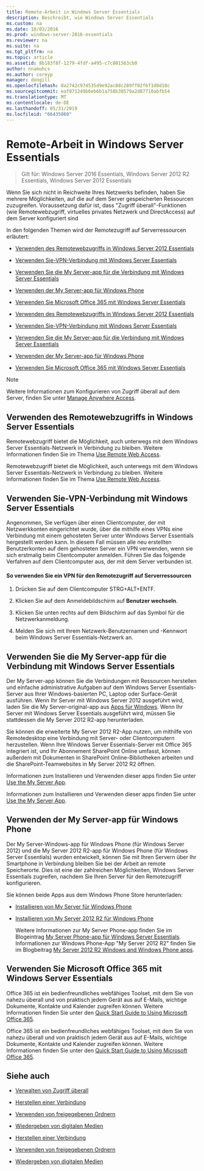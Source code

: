 ```yaml
---
title: Remote-Arbeit in Windows Server Essentials
description: Beschreibt, wie Windows Server Essentials
ms.custom: na
ms.date: 10/03/2016
ms.prod: windows-server-2016-essentials
ms.reviewer: na
ms.suite: na
ms.tgt_pltfrm: na
ms.topic: article
ms.assetid: 8b183f8f-1279-4fdf-a495-c7c801563cb0
author: nnamuhcs
ms.author: coreyp
manager: dongill
ms.openlocfilehash: 8a2742c974535d9e92ac88c289ff02f6f1d0d10c
ms.sourcegitcommit: eaf071249b6eb6b1a758b38579a2d87710abfb54
ms.translationtype: MT
ms.contentlocale: de-DE
ms.lasthandoff: 05/31/2019
ms.locfileid: "66435860"
---
```

# <a name="work-remotely-in-windows-server-essentials"></a>Remote-Arbeit in Windows Server Essentials

>Gilt für: Windows Server 2016 Essentials, Windows Server 2012 R2 Essentials, Windows Server 2012 Essentials
  
 Wenn Sie sich nicht in Reichweite Ihres Netzwerks befinden, haben Sie mehrere Möglichkeiten, auf die auf dem Server gespeicherten Ressourcen zuzugreifen. Voraussetzung dafür ist, dass "Zugriff überall"-Funktionen (wie Remotewebzugriff, virtuelles privates Netzwerk und DirectAccess) auf dem Server konfiguriert sind  
  
 In den folgenden Themen wird der Remotezugriff auf Serverressourcen erläutert:  
  

-   [Verwenden des Remotewebzugriffs in Windows Server 2012 Essentials](Work-Remotely-in-Windows-Server-Essentials.md#BKMA_RWA)  
  
-   [Verwenden Sie-VPN-Verbindung mit Windows Server Essentials](Work-Remotely-in-Windows-Server-Essentials.md#BKMK_3)  
  
-   [Verwenden Sie die My Server-app für die Verbindung mit Windows Server Essentials](Work-Remotely-in-Windows-Server-Essentials.md#BKMK_App)  
  
-   [Verwenden der My Server-app für Windows Phone](Work-Remotely-in-Windows-Server-Essentials.md#BKMK_2)  
  
-   [Verwenden Sie Microsoft Office 365 mit Windows Server Essentials](Work-Remotely-in-Windows-Server-Essentials.md#BKMK_O365)  

-   [Verwenden des Remotewebzugriffs in Windows Server 2012 Essentials](../use/Work-Remotely-in-Windows-Server-Essentials.md#BKMA_RWA)  
  
-   [Verwenden Sie-VPN-Verbindung mit Windows Server Essentials](../use/Work-Remotely-in-Windows-Server-Essentials.md#BKMK_3)  
  
-   [Verwenden Sie die My Server-app für die Verbindung mit Windows Server Essentials](../use/Work-Remotely-in-Windows-Server-Essentials.md#BKMK_App)  
  
-   [Verwenden der My Server-app für Windows Phone](../use/Work-Remotely-in-Windows-Server-Essentials.md#BKMK_2)  
  
-   [Verwenden Sie Microsoft Office 365 mit Windows Server Essentials](../use/Work-Remotely-in-Windows-Server-Essentials.md#BKMK_O365)  

  
> [!NOTE]
>  Weitere Informationen zum Konfigurieren von Zugriff überall auf dem Server, finden Sie unter [Manage Anywhere Access](../manage/Manage-Anywhere-Access-in-Windows-Server-Essentials.md).  
  
##  <a name="BKMA_RWA"></a> Verwenden des Remotewebzugriffs in Windows Server Essentials  

 Remotewebzugriff bietet die Möglichkeit, auch unterwegs mit dem Windows Server Essentials-Netzwerk in Verbindung zu bleiben. Weitere Informationen finden Sie im Thema [Use Remote Web Access](Use-Remote-Web-Access-in-Windows-Server-Essentials.md).  

 Remotewebzugriff bietet die Möglichkeit, auch unterwegs mit dem Windows Server Essentials-Netzwerk in Verbindung zu bleiben. Weitere Informationen finden Sie im Thema [Use Remote Web Access](../use/Use-Remote-Web-Access-in-Windows-Server-Essentials.md).  

  
##  <a name="BKMK_3"></a> Verwenden Sie-VPN-Verbindung mit Windows Server Essentials  
 Angenommen, Sie verfügen über einen Clientcomputer, der mit Netzwerkkonten eingerichtet wurde, über die mithilfe eines VPNs eine Verbindung mit einem gehosteten Server unter Windows Server Essentials hergestellt werden kann. In diesem Fall müssen alle neu erstellten Benutzerkonten auf dem gehosteten Server ein VPN verwenden, wenn sie sich erstmalig beim Clientcomputer anmelden. Führen Sie das folgende Verfahren auf dem Clientcomputer aus, der mit dem Server verbunden ist.  
  
#### <a name="to-use-vpn-to-remotely-access-server-resources"></a>So verwenden Sie ein VPN für den Remotezugriff auf Serverressourcen  
  
1.  Drücken Sie auf dem Clientcomputer STRG+ALT+ENTF.  
  
2.  Klicken Sie auf dem Anmeldebildschirm auf **Benutzer wechseln**.  
  
3.  Klicken Sie unten rechts auf dem Bildschirm auf das Symbol für die Netzwerkanmeldung.  
  
4.  Melden Sie sich mit Ihrem Netzwerk-Benutzernamen und -Kennwort beim Windows Server Essentials-Netzwerk an.  
  
##  <a name="BKMK_App"></a> Verwenden Sie die My Server-app für die Verbindung mit Windows Server Essentials  
 Der My Server-app können Sie die Verbindungen mit Ressourcen herstellen und einfache administrative Aufgaben auf dem Windows Server Essentials-Server aus Ihrer Windows-basierten PC, Laptop oder Surface-Gerät ausführen. Wenn Ihr Server mit Windows Server 2012 ausgeführt wird, laden Sie die My Server-original-app aus [Apps für Windows](https://windows.microsoft.com/windows-8/apps). Wenn Ihr Server mit Windows Server Essentials ausgeführt wird, müssen Sie stattdessen die My Server 2012 R2-app herunterladen.  
  
 Sie können die erweiterte My Server 2012 R2-App nutzen, um mithilfe von Remotedesktop eine Verbindung mit Server- oder Clientcomputern herzustellen. Wenn Ihre Windows Server Essentials-Server mit Office 365 integriert ist, und Ihr Abonnement SharePoint Online umfasst, können außerdem mit Dokumenten in SharePoint Online-Bibliotheken arbeiten und die SharePoint-Teamwebsites in My Server 2012 R2 öffnen.  
  

 Informationen zum Installieren und Verwenden dieser apps finden Sie unter [Use the My Server App](Use-the-My-Server-App-to-Connect-to-Windows-Server-Essentials.md).  

 Informationen zum Installieren und Verwenden dieser apps finden Sie unter [Use the My Server App](../use/Use-the-My-Server-App-to-Connect-to-Windows-Server-Essentials.md).  

  
##  <a name="BKMK_2"></a> Verwenden der My Server-app für Windows Phone  
 Der My Server-Windows-app für Windows Phone (für Windows Server 2012) und die My Server 2012 R2-app für Windows Phone (für Windows Server Essentials) wurden entwickelt, können Sie mit Ihren Servern über Ihr Smartphone in Verbindung bleiben Sie bei der Arbeit an remote Speicherorte. Dies ist eine der zahlreichen Möglichkeiten, Windows Server Essentials zugreifen, nachdem Sie Ihren Server für den Remotezugriff konfigurieren.  
  
 Sie können beide Apps aus dem Windows Phone Store herunterladen:  
  
- [Installieren von My Server für Windows Phone](http://www.windowsphone.com/store/app/my-server/6c2f98d5-6fcf-4e1d-b8b1-cde62ea1a94a)  
  
- [Installieren von My Server 2012 R2 für Windows Phone](http://www.windowsphone.com/store/app/my-server-2012-r2/44f596b5-0477-4096-b96e-ddd6ef64ad6b)  
  
  Weitere Informationen zur My Server Phone-app finden Sie im Blogeintrag [My Server Phone-app für Windows Server Essentials](http://blogs.technet.com/b/sbs/archive/2012/09/18/my-server-phone-app-for-windows-server-2012-essentials.aspx). Informationen zur Windows Phone-App "My Server 2012 R2" finden Sie im Blogbeitrag [My Server 2012 R2 Windows and Windows Phone apps](http://blogs.technet.com/b/sbs/archive/2013/11/19/my-server-2012-r2-windows-and-windows-phone-apps.aspx).  
  
##  <a name="BKMK_O365"></a> Verwenden Sie Microsoft Office 365 mit Windows Server Essentials  

 Office 365 ist ein bedienfreundliches webfähiges Toolset, mit dem Sie von nahezu überall und von praktisch jedem Gerät aus auf E-Mails, wichtige Dokumente, Kontakte und Kalender zugreifen können. Weitere Informationen finden Sie unter den [Quick Start Guide to Using Microsoft Office 365](Quick-Start-Guide-to-Using-Microsoft-Office-365-with-Windows-Server-Essentials.md).  

 Office 365 ist ein bedienfreundliches webfähiges Toolset, mit dem Sie von nahezu überall und von praktisch jedem Gerät aus auf E-Mails, wichtige Dokumente, Kontakte und Kalender zugreifen können. Weitere Informationen finden Sie unter den [Quick Start Guide to Using Microsoft Office 365](../use/Quick-Start-Guide-to-Using-Microsoft-Office-365-with-Windows-Server-Essentials.md).  

  
## <a name="see-also"></a>Siehe auch  
  
-   [Verwalten von Zugriff überall](../manage/Manage-Anywhere-Access-in-Windows-Server-Essentials.md)  
  

-   [Herstellen einer Verbindung](Get-Connected-in-Windows-Server-Essentials.md)  
  
-   [Verwenden von freigegebenen Ordnern](Use-Shared-Folders-in-Windows-Server-Essentials.md)  
  
-   [Wiedergeben von digitalen Medien](Play-Digital-Media-in-Windows-Server-Essentials.md)

-   [Herstellen einer Verbindung](../use/Get-Connected-in-Windows-Server-Essentials.md)  
  
-   [Verwenden von freigegebenen Ordnern](../use/Use-Shared-Folders-in-Windows-Server-Essentials.md)  
  
-   [Wiedergeben von digitalen Medien](../use/Play-Digital-Media-in-Windows-Server-Essentials.md)

